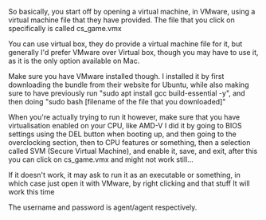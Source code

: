 So basically, you start off by opening a virtual machine, in VMware, using a virtual machine file that they have provided.
The file that you click on specifically is called cs_game.vmx

You can use virtual box, they do provide a virtual machine file for it, but generally I'd prefer VMware over Virtual box, though you may have to use it, as it is the only option available on Mac.

Make sure you have VMware installed though. I installed it by first downloading the bundle from their website for Ubuntu, while also making sure to have previously run "sudo apt install gcc build-essential -y", and then doing "sudo bash [filename of the file that you downloaded]"

When you're actually trying to run it however, make sure that you have virtualisation enabled on your CPU, like AMD-V
I did it by going to BIOS settings using the DEL button when booting up, and then going to the overclocking section, then to CPU features or something, then a selection called SVM (Secure Virtual Machine), and enable it, save, and exit, after this you can click on cs_game.vmx and might not work still...

If it doesn't work, it may ask to run it as an executable or something, in which case just open it with VMware, by right clicking and that stuff
It will work this time

The username and password is agent/agent respectively.
